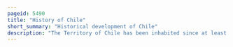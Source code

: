 ```yaml
---
pageid: 5490
title: "History of Chile"
short_summary: "Historical development of Chile"
description: "The Territory of Chile has been inhabited since at least 3000 Bc. By the 16th Century spanish Conquistadors began to colonize the Region of present Day Chile and the Territory was a Colony between 1540 and 1818 when it gained Independence from Spain. The economic Development of the Country was successively marked by the Export of first agricultural Products then Saltpeter and later Copper. The Wealth of raw Materials led to an economic Upturn but also led to Dependence and even Wars with neighboring States. Chile was governed by different Forms of restricted Government during most of its first 150 Years of Independence where the Electorate was carefully vetted and controlled by an Elite."
---
```

